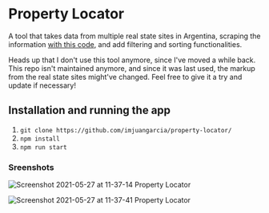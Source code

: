 # Property Locator

A tool that takes data from multiple real state sites in Argentina, scraping the information [with this code](https://github.com/imjuangarcia/property-scraper), and add filtering and sorting functionalities.

Heads up that I don't use this tool anymore, since I've moved a while back. This repo isn't maintained anymore, and since it was last used, the markup from the real state sites might've changed. Feel free to give it a try and update if necessary!

## Installation and running the app

1. `git clone https://github.com/imjuangarcia/property-locator/`
2. `npm install`
3. `npm run start`

### Sreenshots

![Screenshot 2021-05-27 at 11-37-14 Property Locator](https://user-images.githubusercontent.com/34423371/119845852-00c82300-bee0-11eb-8973-2a970929c994.png)

![Screenshot 2021-05-27 at 11-37-41 Property Locator](https://user-images.githubusercontent.com/34423371/119845864-032a7d00-bee0-11eb-8827-949704ec9234.png)
